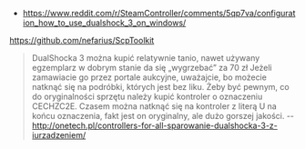 - https://www.reddit.com/r/SteamController/comments/5qp7va/configuration_how_to_use_dualshock_3_on_windows/

https://github.com/nefarius/ScpToolkit

> DualShocka 3 można kupić relatywnie tanio, nawet używany egzemplarz w dobrym stanie da się „wygrzebać” za 70 zł Jeżeli zamawiacie go przez portale aukcyjne, uważajcie, bo możecie natknąć się na podróbki, których jest bez liku. Żeby być pewnym, co do oryginalności sprzętu należy kupić kontroler o oznaczeniu CECHZC2E. Czasem można natknąć się na kontroler z literą U na końcu oznaczenia, fakt jest on oryginalny, ale dużo gorszej jakości.
> -- http://onetech.pl/controllers-for-all-sparowanie-dualshocka-3-z-iurzadzeniem/
